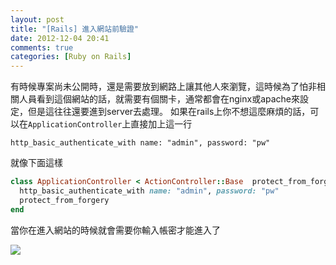 ```yaml
---
layout: post
title: "[Rails] 進入網站前驗證"
date: 2012-12-04 20:41
comments: true
categories: [Ruby on Rails]
---
```


有時候專案尚未公開時，還是需要放到網路上讓其他人來瀏覽，這時候為了怕非相關人員看到這個網站的話，就需要有個關卡，通常都會在nginx或apache來設定，但是這往往還要進到server去處理。
如果在rails上你不想這麼麻煩的話，可以在`ApplicationController`上直接加上這一行

    http_basic_authenticate_with name: "admin", password: "pw"

就像下面這樣

``` ruby
class ApplicationController < ActionController::Base  protect_from_forgery
  http_basic_authenticate_with name: "admin", password: "pw"
  protect_from_forgery
end

```

當你在進入網站的時候就會需要你輸入帳密才能進入了

![](https://lh6.googleusercontent.com/-RYBzUO6WDHE/UL3yLnBSaEI/AAAAAAAACBQ/hB0LWke0YaA/s800/b2c64cda0232f18a97b8a215bc138e7b.png)


